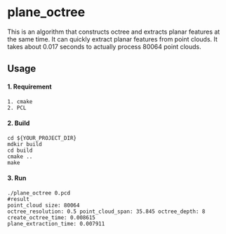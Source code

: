 # plane_octree
This is an algorithm that constructs octree and extracts planar features at the same time. It can quickly extract planar features from point clouds. It takes about 0.017 seconds to actually process 80064 point clouds.

## Usage
#### 1. Requirement
```
1. cmake
2. PCL
```

#### 2. Build
```
cd ${YOUR_PROJECT_DIR}
mdkir build
cd build
cmake ..
make
```

#### 3. Run
```
./plane_octree 0.pcd
#result
point_cloud size: 80064
octree_resolution: 0.5 point_cloud_span: 35.845 octree_depth: 8
create_octree_time: 0.008615
plane_extraction_time: 0.007911
```
